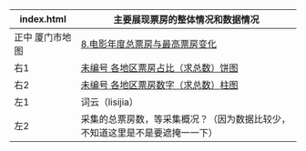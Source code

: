 index.html | 主要展现票房的整体情况和数据情况
---|---
正中 厦门市地图 | [8.电影年度总票房与最高票房变化](https://echarts.baidu.com/examples/editor.html?c=scatter-life-expectancy-timeline)
右1| [未编号 各地区票房占比（求总数）饼图](https://echarts.baidu.com/examples/editor.html?c=pie-legend)
右2| [未编号 各地区票房数字（求总数）柱图](https://echarts.baidu.com/examples/editor.html?c=bar-simple)
左1|词云（lisijia）
左2|采集的总票房数，等采集概况？（因为数据比较少，不知道这里是不是要遮掩一一下）
